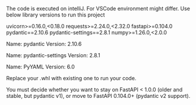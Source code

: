 The code is executed on intelliJ. For VSCode environment might differ.
Use below library versions to run this project 

uvicorn>=0.16.0,<0.18.0
requests>=2.24.0,<2.32.0
fastapi>=0.104.0
pydantic==2.10.6
pydantic-settings==2.8.1
numpy>=1.26.0,<2.0.0

Name: pydantic
Version: 2.10.6


Name: pydantic-settings
Version: 2.8.1


Name: PyYAML
Version: 6.0

Replace your .whl with existing one to run your code.

You must decide whether you want to stay on FastAPI < 1.0.0 (older and stable, but pydantic v1), or move to FastAPI 0.104.0+ (pydantic v2 support).
